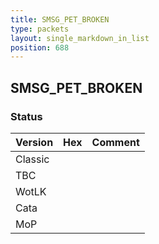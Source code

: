 ```yaml
---
title: SMSG_PET_BROKEN
type: packets
layout: single_markdown_in_list
position: 688
---
```


## SMSG_PET_BROKEN

### Status

Version | Hex | Comment
---------- | ---------- | ---------- 
Classic |  |  
TBC |  |  
WotLK |  |  
Cata |  |  
MoP |  |  
